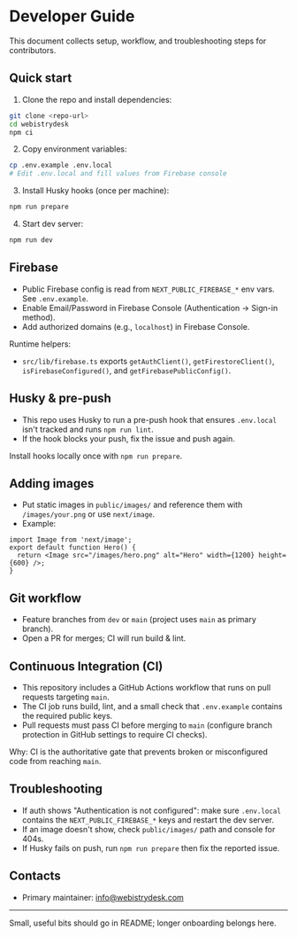 # Developer Guide

This document collects setup, workflow, and troubleshooting steps for contributors.

## Quick start

1. Clone the repo and install dependencies:

```bash
git clone <repo-url>
cd webistrydesk
npm ci
```

2. Copy environment variables:

```bash
cp .env.example .env.local
# Edit .env.local and fill values from Firebase console
```

3. Install Husky hooks (once per machine):

```bash
npm run prepare
```

4. Start dev server:

```bash
npm run dev
```

## Firebase

- Public Firebase config is read from `NEXT_PUBLIC_FIREBASE_*` env vars. See `.env.example`.
- Enable Email/Password in Firebase Console (Authentication → Sign-in method).
- Add authorized domains (e.g., `localhost`) in Firebase Console.

Runtime helpers:

- `src/lib/firebase.ts` exports `getAuthClient()`, `getFirestoreClient()`, `isFirebaseConfigured()`, and `getFirebasePublicConfig()`.

## Husky & pre-push

- This repo uses Husky to run a pre-push hook that ensures `.env.local` isn't tracked and runs `npm run lint`.
- If the hook blocks your push, fix the issue and push again.

Install hooks locally once with `npm run prepare`.

## Adding images

- Put static images in `public/images/` and reference them with `/images/your.png` or use `next/image`.
- Example:

```tsx
import Image from 'next/image';
export default function Hero() {
  return <Image src="/images/hero.png" alt="Hero" width={1200} height={600} />;
}
```

## Git workflow

- Feature branches from `dev` or `main` (project uses `main` as primary branch).
- Open a PR for merges; CI will run build & lint.

## Continuous Integration (CI)

- This repository includes a GitHub Actions workflow that runs on pull requests targeting `main`.
- The CI job runs build, lint, and a small check that `.env.example` contains the required public keys.
- Pull requests must pass CI before merging to `main` (configure branch protection in GitHub settings to require CI checks).

Why: CI is the authoritative gate that prevents broken or misconfigured code from reaching `main`.

## Troubleshooting

- If auth shows "Authentication is not configured": make sure `.env.local` contains the `NEXT_PUBLIC_FIREBASE_*` keys and restart the dev server.
- If an image doesn't show, check `public/images/` path and console for 404s.
- If Husky fails on push, run `npm run prepare` then fix the reported issue.

## Contacts

- Primary maintainer: info@webistrydesk.com

---

Small, useful bits should go in README; longer onboarding belongs here.
